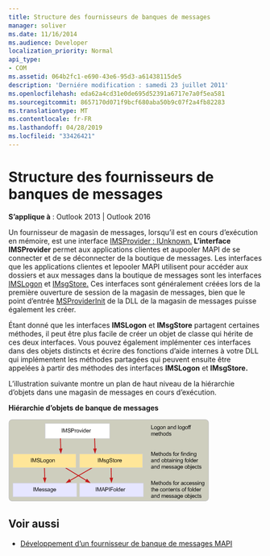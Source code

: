 ```yaml
---
title: Structure des fournisseurs de banques de messages
manager: soliver
ms.date: 11/16/2014
ms.audience: Developer
localization_priority: Normal
api_type:
- COM
ms.assetid: 064b2fc1-e690-43e6-95d3-a61438115de5
description: 'Derniére modification : samedi 23 juillet 2011'
ms.openlocfilehash: eda62a4cd31e0de695d52391a6717e7a0f5ea581
ms.sourcegitcommit: 8657170d071f9bcf680aba50b9c07f2a4fb82283
ms.translationtype: MT
ms.contentlocale: fr-FR
ms.lasthandoff: 04/28/2019
ms.locfileid: "33426421"
---
```

# <a name="structure-of-message-store-providers"></a>Structure des fournisseurs de banques de messages
  
**S’applique à** : Outlook 2013 | Outlook 2016 
  
Un fournisseur de magasin de messages, lorsqu’il est en cours d’exécution en mémoire, est une interface [IMSProvider : IUnknown.](imsprovideriunknown.md) **L’interface IMSProvider** permet aux applications clientes et aupooler MAPI de se connecter et de se déconnecter de la boutique de messages. Les interfaces que les applications clientes et lepooler MAPI utilisent pour accéder aux dossiers et aux messages dans la boutique de messages sont les interfaces [IMSLogon](imslogoniunknown.md) et [IMsgStore.](imsgstoreimapiprop.md) Ces interfaces sont généralement créées lors de la première ouverture de session de la magasin de messages, bien que le point d’entrée [MSProviderInit](msproviderinit.md) de la DLL de la magasin de messages puisse également les créer. 
  
Étant donné que les interfaces **IMSLogon** et **IMsgStore** partagent certaines méthodes, il peut être plus facile de créer un objet de classe qui hérite de ces deux interfaces. Vous pouvez également implémenter ces interfaces dans des objets distincts et écrire des fonctions d’aide internes à votre DLL qui implémentent les méthodes partagées qui peuvent ensuite être appelées à partir des méthodes des interfaces **IMSLogon** et **IMsgStore.** 
  
L’illustration suivante montre un plan de haut niveau de la hiérarchie d’objets dans une magasin de messages en cours d’exécution.
  
**Hiérarchie d’objets de banque de messages**
  
![Hiérarchie d’objets de magasin de messages Hiérarchie](media/storeobj.gif "d’objets de magasin de messages")
  
## <a name="see-also"></a>Voir aussi

- [Développement d’un fournisseur de banque de messages MAPI](developing-a-mapi-message-store-provider.md)

